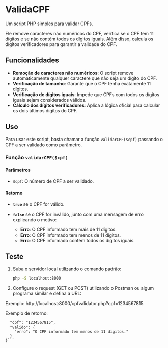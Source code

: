 # ValidaCPF

Um script PHP simples para validar CPFs.

Ele remove caracteres não numéricos do CPF, verifica se o CPF tem 11 dígitos e se não contém todos os dígitos iguais. Além disso, calcula os dígitos verificadores para garantir a validade do CPF.

## Funcionalidades

- **Remoção de caracteres não numéricos**: O script remove automaticamente qualquer caractere que não seja um dígito do CPF.
- **Verificação de tamanho**: Garante que o CPF tenha exatamente 11 dígitos.
- **Verificação de dígitos iguais**: Impede que CPFs com todos os dígitos iguais sejam considerados válidos.
- **Cálculo dos dígitos verificadores**: Aplica a lógica oficial para calcular os dois últimos dígitos do CPF.

## Uso

Para usar este script, basta chamar a função `validarCPF($cpf)` passando o CPF a ser validado como parâmetro.

### Função `validarCPF($cpf)`

#### Parâmetros

- `$cpf`: O número de CPF a ser validado.

#### Retorno

- **`true`** se o CPF for válido.
- **`false`** se o CPF for inválido, junto com uma mensagem de erro explicando o motivo:

  - **Erro**: O CPF informado tem mais de 11 dígitos.
  - **Erro**: O CPF informado tem menos de 11 dígitos.
  - **Erro**: O CPF informado contém todos os dígitos iguais.

## Teste

1. Suba o servidor local utilizando o comando padrão:

   ```bash
   php -S localhost:8000

2. Configure o request (GET ou POST) utilizando o Postman ou algum programa similar e defina a URL:

Exemplo: http://localhost:8000/cpfvalidator.php?cpf=1234567815

Exemplo de retorno: 

```{
  "cpf": "1234567815",
  "valido": {
    "erro": "O CPF informado tem menos de 11 dígitos."
  }
}```
